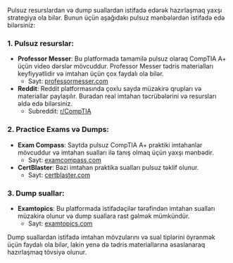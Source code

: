 Pulsuz resurslardan və dump suallardan istifadə edərək hazırlaşmaq yaxşı strategiya ola bilər. Bunun üçün aşağıdakı pulsuz mənbələrdən istifadə edə bilərsiniz:

### 1. **Pulsuz resurslar:**
   - **Professor Messer**: Bu platformada tamamilə pulsuz olaraq CompTIA A+ üçün video dərslər mövcuddur. Professor Messer tədris materialları keyfiyyətlidir və imtahan üçün çox faydalı ola bilər.
     - Sayt: [professormesser.com](https://www.professormesser.com)
   - **Reddit**: Reddit platformasında çoxlu sayda müzakirə qrupları və materiallar paylaşılır. Buradan real imtahan təcrübələrini və resursları əldə edə bilərsiniz.
     - Subreddit: [r/CompTIA](https://www.reddit.com/r/CompTIA/)

### 2. **Practice Exams və Dumps:**
   - **Exam Compass**: Saytda pulsuz CompTIA A+ praktiki imtahanlar mövcuddur və imtahan sualları ilə tanış olmaq üçün yaxşı mənbədir.
     - Sayt: [examcompass.com](https://www.examcompass.com)
   - **CertBlaster**: Bəzi imtahan praktika sualları pulsuz təklif olunur.
     - Sayt: [certblaster.com](https://www.certblaster.com)

### 3. **Dump suallar:**
   - **Examtopics**: Bu platformada istifadəçilər tərəfindən imtahan sualları müzakirə olunur və dump suallara rast gəlmək mümkündür.
     - Sayt: [examtopics.com](https://www.examtopics.com)

Dump suallardan istifadə imtahan mövzularını və sual tiplərini öyrənmək üçün faydalı ola bilər, lakin yenə də tədris materiallarına əsaslanaraq hazırlaşmaq tövsiyə olunur.